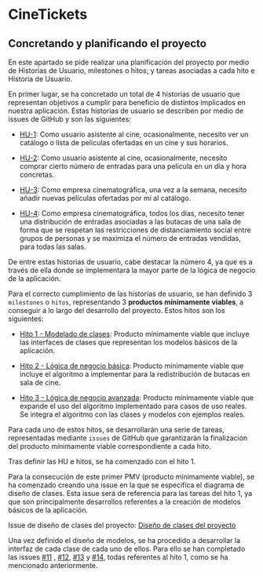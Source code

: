 # CineTickets

## Concretando y planificando el proyecto

En este apartado se pide realizar una planificación del proyecto por medio de Historias de Usuario, milestones o hitos;
y tareas asociadas a cada hito e Historia de Usuario.

En primer lugar, se ha concretado un total de 4 historias de usuario que representan objetivos a cumplir para beneficio
de distintos implicados en nuestra aplicación. Estas historias de usuario se describen por medio de issues de GitHub y
son las siguientes:

- [HU-1](https://github.com/mcarmona99/CineTickets/issues/6): Como usuario asistente al cine, ocasionalmente, necesito
  ver un catálogo o lista de películas ofertadas en un cine y sus horarios.

- [HU-2](https://github.com/mcarmona99/CineTickets/issues/7): Como usuario asistente al cine, ocasionalmente, necesito
  comprar cierto número de entradas para una película en un día y hora concretas.

- [HU-3](https://github.com/mcarmona99/CineTickets/issues/8): Como empresa cinematográfica, una vez a la semana,
  necesito añadir nuevas películas ofertadas por mí al catálogo.

- [HU-4](https://github.com/mcarmona99/CineTickets/issues/9): Como empresa cinematográfica, todos los días, necesito
  tener una distribución de entradas asociadas a las butacas de una sala de forma que se respetan las restricciones de
  distanciamiento social entre grupos de personas y se maximiza el número de entradas vendidas, para todas las salas.

De entre estas historias de usuario, cabe destacar la número 4, ya que es a través de ella donde se implementará la
mayor parte de la lógica de negocio de la aplicación.

Para el correcto cumplimiento de las historias de usuario, se han definido 3 `milestones` o `hitos`, representando 3
**productos mínimamente viables**, a conseguir a lo largo del desarrollo del proyecto. Estos hitos son los siguientes:

- [Hito 1 - Modelado de clases](https://github.com/mcarmona99/CineTickets/milestone/1): Producto mínimamente viable que
  incluye las interfaces de clases que representan los modelos básicos de la aplicación.

- [Hito 2 - Lógica de negocio básica](https://github.com/mcarmona99/CineTickets/milestone/2): Producto mínimamente
  viable que incluye el algoritmo a implementar para la redistribución de butacas en sala de cine.

- [Hito 3 - Lógica de negocio avanzada](https://github.com/mcarmona99/CineTickets/milestone/3): Producto mínimamente
  viable que expande el uso del algoritmo implementado para casos de uso reales. Se integra el algoritmo con las clases
  y modelos con ejemplos reales.

Para cada uno de estos hitos, se desarrollarán una serie de tareas, representadas mediante `issues` de GitHub que
garantizarán la finalización del producto mínimamente viable correspondiente a cada hito.

Tras definir las HU e hitos, se ha comenzado con el hito 1.

Para la consecución de este primer PMV (producto mínimamente viable), se ha comenzado creando una issue en la que se
especifíca el diagrama de diseño de clases. Esta issue será de referencia para las tareas del hito 1, ya que son
principalmente desarrollos referentes a la creación de modelos básicos de la aplicación.

Issue de diseño de clases del
proyecto: [Diseño de clases del proyecto](https://github.com/mcarmona99/CineTickets/issues/10)

Una vez definido el diseño de modelos, se ha procedido a desarrollar la interfaz de cada clase de cada uno de ellos.
Para ello se han completado las issues [#11](https://github.com/mcarmona99/CineTickets/issues/11)
, [#12](https://github.com/mcarmona99/CineTickets/issues/12), [#13](https://github.com/mcarmona99/CineTickets/issues/13)
y [#14](https://github.com/mcarmona99/CineTickets/issues/14), todas referentes al hito 1, como se ha mencionado
anteriormente.
